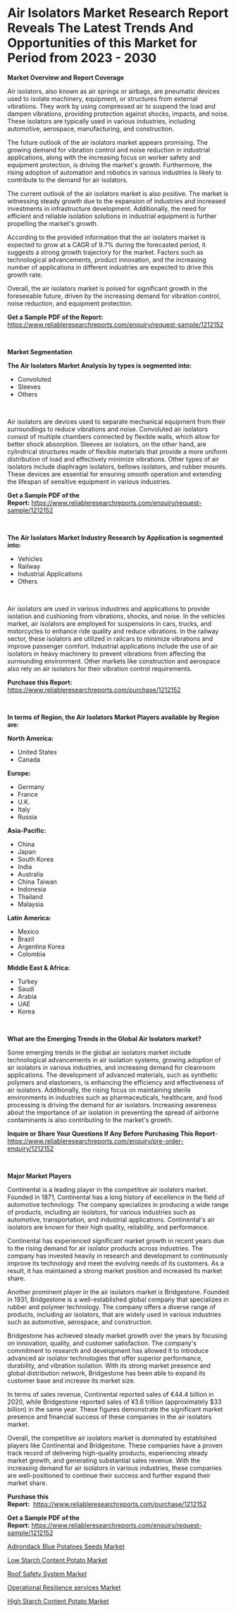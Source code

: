<p><h1>Air Isolators Market Research Report Reveals The Latest Trends And Opportunities of this Market for Period from 2023 - 2030</h1></p><p><strong>Market Overview and Report Coverage</strong></p>
<p><p>Air isolators, also known as air springs or airbags, are pneumatic devices used to isolate machinery, equipment, or structures from external vibrations. They work by using compressed air to suspend the load and dampen vibrations, providing protection against shocks, impacts, and noise. These isolators are typically used in various industries, including automotive, aerospace, manufacturing, and construction.</p><p>The future outlook of the air isolators market appears promising. The growing demand for vibration control and noise reduction in industrial applications, along with the increasing focus on worker safety and equipment protection, is driving the market's growth. Furthermore, the rising adoption of automation and robotics in various industries is likely to contribute to the demand for air isolators.</p><p>The current outlook of the air isolators market is also positive. The market is witnessing steady growth due to the expansion of industries and increased investments in infrastructure development. Additionally, the need for efficient and reliable isolation solutions in industrial equipment is further propelling the market's growth.</p><p>According to the provided information that the air isolators market is expected to grow at a CAGR of 9.7% during the forecasted period, it suggests a strong growth trajectory for the market. Factors such as technological advancements, product innovation, and the increasing number of applications in different industries are expected to drive this growth rate.</p><p>Overall, the air isolators market is poised for significant growth in the foreseeable future, driven by the increasing demand for vibration control, noise reduction, and equipment protection.</p></p>
<p><strong>Get a Sample PDF of the Report:</strong> <a href="https://www.reliableresearchreports.com/enquiry/request-sample/1212152">https://www.reliableresearchreports.com/enquiry/request-sample/1212152</a></p>
<p>&nbsp;</p>
<p><strong>Market Segmentation</strong></p>
<p><strong>The Air Isolators Market Analysis by types is segmented into:</strong></p>
<p><ul><li>Convoluted</li><li>Sleeves</li><li>Others</li></ul></p>
<p>&nbsp;</p>
<p><p>Air isolators are devices used to separate mechanical equipment from their surroundings to reduce vibrations and noise. Convoluted air isolators consist of multiple chambers connected by flexible walls, which allow for better shock absorption. Sleeves air isolators, on the other hand, are cylindrical structures made of flexible materials that provide a more uniform distribution of load and effectively minimize vibrations. Other types of air isolators include diaphragm isolators, bellows isolators, and rubber mounts. These devices are essential for ensuring smooth operation and extending the lifespan of sensitive equipment in various industries.</p></p>
<p><strong>Get a Sample PDF of the Report:</strong>&nbsp;<a href="https://www.reliableresearchreports.com/enquiry/request-sample/1212152">https://www.reliableresearchreports.com/enquiry/request-sample/1212152</a></p>
<p>&nbsp;</p>
<p><strong>The Air Isolators Market Industry Research by Application is segmented into:</strong></p>
<p><ul><li>Vehicles</li><li>Railway</li><li>Industrial Applications</li><li>Others</li></ul></p>
<p>&nbsp;</p>
<p><p>Air isolators are used in various industries and applications to provide isolation and cushioning from vibrations, shocks, and noise. In the vehicles market, air isolators are employed for suspensions in cars, trucks, and motorcycles to enhance ride quality and reduce vibrations. In the railway sector, these isolators are utilized in railcars to minimize vibrations and improve passenger comfort. Industrial applications include the use of air isolators in heavy machinery to prevent vibrations from affecting the surrounding environment. Other markets like construction and aerospace also rely on air isolators for their vibration control requirements.</p></p>
<p><strong>Purchase this Report:</strong>&nbsp; <a href="https://www.reliableresearchreports.com/purchase/1212152">https://www.reliableresearchreports.com/purchase/1212152</a></p>
<p>&nbsp;</p>
<p><strong>In terms of Region, the Air Isolators Market Players available by Region are:</strong></p>
<p>
    <p> <strong> North America: </strong>
        <ul>
            <li>United States</li>
            <li>Canada</li>
        </ul>
        </p> 
    <p> <strong> Europe: </strong>
        <ul>
            <li>Germany</li>
            <li>France</li>
            <li>U.K.</li>
            <li>Italy</li>
            <li>Russia</li>
        </ul>
        </p> 
    <p> <strong> Asia-Pacific: </strong>
        <ul>
            <li>China</li>
            <li>Japan</li>
            <li>South Korea</li>
            <li>India</li>
            <li>Australia</li>
            <li>China Taiwan</li>
            <li>Indonesia</li>
            <li>Thailand</li>
            <li>Malaysia</li>
        </ul>
        </p> 
    <p> <strong> Latin America: </strong>
        <ul>
            <li>Mexico</li>
            <li>Brazil</li>
            <li>Argentina Korea</li>
            <li>Colombia</li>
        </ul>
        </p> 
    <p> <strong> Middle East & Africa: </strong>
        <ul>
            <li>Turkey</li>
            <li>Saudi</li>
            <li>Arabia</li>
            <li>UAE</li>
            <li>Korea</li>
        </ul>
    </p>
    </p>
<p>&nbsp;</p>
<p><strong>What are the Emerging Trends in the Global Air Isolators market?</strong></p>
<p><p>Some emerging trends in the global air isolators market include technological advancements in air isolation systems, growing adoption of air isolators in various industries, and increasing demand for cleanroom applications. The development of advanced materials, such as synthetic polymers and elastomers, is enhancing the efficiency and effectiveness of air isolators. Additionally, the rising focus on maintaining sterile environments in industries such as pharmaceuticals, healthcare, and food processing is driving the demand for air isolators. Increasing awareness about the importance of air isolation in preventing the spread of airborne contaminants is also contributing to the market's growth.</p></p>
<p><strong>Inquire or Share Your Questions If Any Before Purchasing This Report</strong>- <a href="https://www.reliableresearchreports.com/enquiry/pre-order-enquiry/1212152">https://www.reliableresearchreports.com/enquiry/pre-order-enquiry/1212152</a></p>
<p>&nbsp;</p>
<p><strong>Major Market Players</strong></p>
<p><p>Continental is a leading player in the competitive air isolators market. Founded in 1871, Continental has a long history of excellence in the field of automotive technology. The company specializes in producing a wide range of products, including air isolators, for various industries such as automotive, transportation, and industrial applications. Continental's air isolators are known for their high quality, reliability, and performance.</p><p>Continental has experienced significant market growth in recent years due to the rising demand for air isolator products across industries. The company has invested heavily in research and development to continuously improve its technology and meet the evolving needs of its customers. As a result, it has maintained a strong market position and increased its market share.</p><p>Another prominent player in the air isolators market is Bridgestone. Founded in 1931, Bridgestone is a well-established global company that specializes in rubber and polymer technology. The company offers a diverse range of products, including air isolators, that are widely used in various industries such as automotive, aerospace, and construction.</p><p>Bridgestone has achieved steady market growth over the years by focusing on innovation, quality, and customer satisfaction. The company's commitment to research and development has allowed it to introduce advanced air isolator technologies that offer superior performance, durability, and vibration isolation. With its strong market presence and global distribution network, Bridgestone has been able to expand its customer base and increase its market size.</p><p>In terms of sales revenue, Continental reported sales of €44.4 billion in 2020, while Bridgestone reported sales of ¥3.6 trillion (approximately $33 billion) in the same year. These figures demonstrate the significant market presence and financial success of these companies in the air isolators market.</p><p>Overall, the competitive air isolators market is dominated by established players like Continental and Bridgestone. These companies have a proven track record of delivering high-quality products, experiencing steady market growth, and generating substantial sales revenue. With the increasing demand for air isolators in various industries, these companies are well-positioned to continue their success and further expand their market share.</p></p>
<p><strong>Purchase this Report:</strong>&nbsp;&nbsp;<a href="https://www.reliableresearchreports.com/purchase/1212152">https://www.reliableresearchreports.com/purchase/1212152</a></p>
<p></p>
<p><strong>Get a Sample PDF of the Report:</strong>&nbsp;<a href="https://www.reliableresearchreports.com/enquiry/request-sample/1212152">https://www.reliableresearchreports.com/enquiry/request-sample/1212152</a></p>
<p><p><a href="https://www.linkedin.com/pulse/adirondack-blue-potatoes-seeds-market-size/">Adirondack Blue Potatoes Seeds Market</a></p><p><a href="https://www.linkedin.com/pulse/low-starch-content-potato-market-size-growth-forecast/">Low Starch Content Potato Market</a></p><p><a href="https://medium.com/@kevinbarnes75/roof-safety-system-market-size-growth-forecast-2023-2030-8bf4e3ab1694">Roof Safety System Market</a></p><p><a href="https://medium.com/@soloncarter2662/operational-resilience-services-market-research-report-its-history-and-forecast-2023-to-2030-bb55000cdcf2">Operational Resilience services Market</a></p><p><a href="https://www.linkedin.com/pulse/high-starch-content-potato-market-research-report-provides/">High Starch Content Potato Market</a></p></p>